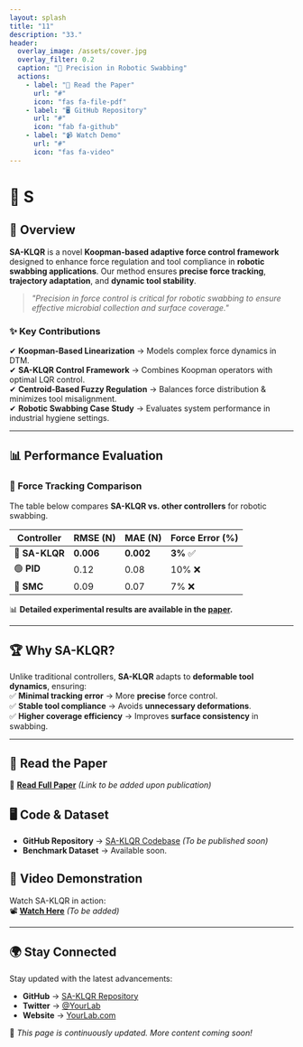 ```yaml
---
layout: splash
title: "11"
description: "33."
header:
  overlay_image: /assets/cover.jpg
  overlay_filter: 0.2
  caption: "🔬 Precision in Robotic Swabbing"
  actions:
    - label: "📄 Read the Paper"
      url: "#"
      icon: "fas fa-file-pdf"
    - label: "🖥️ GitHub Repository"
      url: "#"
      icon: "fab fa-github"
    - label: "📹 Watch Demo"
      url: "#"
      icon: "fas fa-video"
---
```


# 🚀 S

## 🔬 Overview  
**SA-KLQR** is a novel **Koopman-based adaptive force control framework** designed to enhance force regulation and tool compliance in **robotic swabbing applications**. Our method ensures **precise force tracking**, **trajectory adaptation**, and **dynamic tool stability**.

> *"Precision in force control is critical for robotic swabbing to ensure effective microbial collection and surface coverage."*

### **✨ Key Contributions**
✔ **Koopman-Based Linearization** → Models complex force dynamics in DTM.  
✔ **SA-KLQR Control Framework** → Combines Koopman operators with optimal LQR control.  
✔ **Centroid-Based Fuzzy Regulation** → Balances force distribution & minimizes tool misalignment.  
✔ **Robotic Swabbing Case Study** → Evaluates system performance in industrial hygiene settings.  

---

## 📊 Performance Evaluation

### **📌 Force Tracking Comparison**  
The table below compares **SA-KLQR vs. other controllers** for robotic swabbing.

| **Controller**   | **RMSE (N)** | **MAE (N)** | **Force Error (%)** |
|-----------------|------------|------------|-----------------|
| 🔵 **SA-KLQR**   | **0.006**  | **0.002**  | **3%** ✅ |
| 🟢 **PID**       | 0.12       | 0.08       | 10% ❌ |
| 🔴 **SMC**       | 0.09       | 0.07       | 7% ❌ |

📊 **Detailed experimental results are available in the [paper](#).**

---

## 🏆 Why SA-KLQR?  
Unlike traditional controllers, **SA-KLQR** adapts to **deformable tool dynamics**, ensuring:  
✅ **Minimal tracking error** → More **precise** force control.  
✅ **Stable tool compliance** → Avoids **unnecessary deformations**.  
✅ **Higher coverage efficiency** → Improves **surface consistency** in swabbing.  

---

## 📄 Read the Paper  
📄 **[Read Full Paper](#)** *(Link to be added upon publication)*  

## 🖥️ Code & Dataset  
- **GitHub Repository** → [SA-KLQR Codebase](#) *(To be published soon)*  
- **Benchmark Dataset** → Available soon.  

## 🎥 Video Demonstration  
Watch SA-KLQR in action:  
📽️ **[Watch Here](#)** *(To be added)*  

---

## 🌍 Stay Connected  
Stay updated with the latest advancements:  
- **GitHub** → [SA-KLQR Repository](#)  
- **Twitter** → [@YourLab](#)  
- **Website** → [YourLab.com](#)  

🚀 *This page is continuously updated. More content coming soon!*
